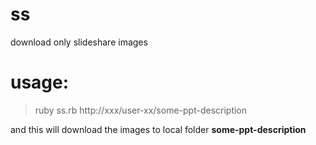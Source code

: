ss
==

download only slideshare images

usage:
===

> ruby ss.rb http://xxx/user-xx/some-ppt-description

and this will download the images to local folder **some-ppt-description**
